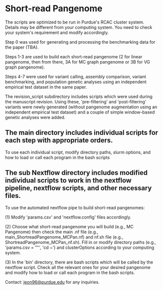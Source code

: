 # Short-read Pangenome
The scripts are optimized to be run in Purdue's RCAC cluster system. 
Details may be different from your computing system. You need to check your system's requirement and modify accordingly.

Step 0 was used for generating and processing the benchmarking data for the paper (TBA).

Steps 1-3 are used to build each short-read pangenome (2 for linear pangenome, then from there, 3A for MC graph pangenome or 3B for VG graph pangenome).

Steps 4-7 were used for variant calling, assembly comparison, variant benchmarking, and population genetic analyses using an independent empirical test dataset in the same paper.


The revision_script subdirectory includes scripts which were used during the manuscript revision. 
Using these, 'pre-filtering' and 'post-filtering' variants were newly generated (without pangenome augmentation using an independent empirical test dataset) and a couple of simple window-based genetic analyses were added.

## The main directory includes individual scripts for each step with appropriate orders.
To use each individual script, modify directory paths, slurm options, and how to load or call each program in the bash scripts

## The sub Nextflow directory includes modified individual scripts to work in the nextflow pipeline, nextflow scripts, and other necessary files.
To use the automated nextflow pipe to build short-read pangenomes:

(1) Modify 'params.csv' and 'nextflow.config' files accordingly. 

(2) Choose what short-read pangenome you will build (e.g., MC Pangenome) then check the main .nf file (e.g., main_ShortreadPangenome_MCPan.nf) and nf.sh file (e.g., ShortreadPangenome_MCPan_nf.sh). Fill in or modify directory paths (e.g., 'params.csv = ""', 'cd ~') and clusterOptions according to your computing system.

(3) In the 'bin' directory, there are bash scripts which will be called by the nextflow script. Check all the relevant ones for your desired pangenome and modify how to load or call each program in the bash scripts.

Contact: jeon96@purdue.edu for any inquiries.
